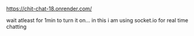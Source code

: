 https://chit-chat-18.onrender.com/

wait atleast for 1min to turn it on...
in this i am using socket.io for real time chatting
